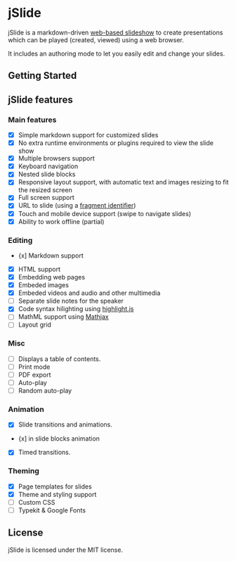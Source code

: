 # jSlide

jSlide is a markdown-driven [web-based slideshow](https://en.m.wikipedia.org/wiki/Web-based_slideshow) to create presentations which can be played (created, viewed) using a web browser. 

It includes an authoring mode to let you easily edit and change your slides.

## Getting Started


## jSlide features

### Main features
- [x] Simple markdown support for customized slides
- [x] No extra runtime environments or plugins required to view the slide show
- [x] Multiple browsers support
- [x] Keyboard navigation
- [x] Nested slide blocks
- [x] Responsive layout support, with automatic text and images resizing to fit the resized screen
- [x] Full screen support
- [x] URL to slide (using a [fragment identifier](https://en.wikipedia.org/wiki/Fragment_identifier))
- [x] Touch and mobile device support (swipe to navigate slides)
- [x] Ability to work offline (partial)

### Editing
- {x] Markdown support
- [x] HTML support
- [x] Embedding web pages
- [x] Embeded images
- [x] Embeded videos and audio and other multimedia
- [ ] Separate slide notes for the speaker
- [x] Code syntax hilighting using [highlight.js](https://highlightjs.org/)
- [ ] MathML support using [Mathjax](https://www.mathjax.org/)
- [ ] Layout grid

### Misc
- [ ] Displays a table of contents.
- [ ] Print mode
- [ ] PDF export
- [ ] Auto-play
- [ ] Random auto-play

### Animation
- [x] Slide transitions and animations.
- {x] in slide blocks animation
- [x] Timed transitions.

### Theming
- [x] Page templates for slides
- [x] Theme and styling support
- [ ] Custom CSS
- [ ] Typekit & Google Fonts

## License
jSlide is licensed under the MIT license.

